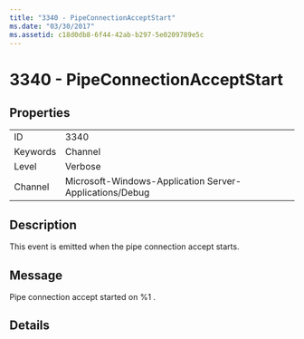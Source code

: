 ```yaml
---
title: "3340 - PipeConnectionAcceptStart"
ms.date: "03/30/2017"
ms.assetid: c18d0db8-6f44-42ab-b297-5e0209789e5c
---
```

# 3340 - PipeConnectionAcceptStart

## Properties  
  
|||  
|-|-|  
|ID|3340|  
|Keywords|Channel|  
|Level|Verbose|  
|Channel|Microsoft-Windows-Application Server-Applications/Debug|  
  
## Description  

 This event is emitted when the pipe connection accept starts.  
  
## Message  

 Pipe connection accept started on %1 .  
  
## Details
